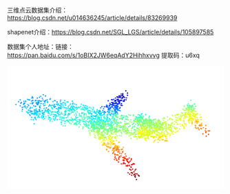 三维点云数据集介绍：https://blog.csdn.net/u014636245/article/details/83269939


shapenet介绍：https://blog.csdn.net/SGL_LGS/article/details/105897585


数据集个人地址：链接：https://pan.baidu.com/s/1oBIX2JW6eqAdY2Hihhxvvg 
提取码：u6xq

![img.png](shapenet_demo.png)
